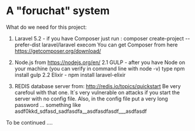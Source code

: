 # A "foruchat" system

What do we need for this project:
1. Laravel 5.2 - if you have Composer just run : composer create-project --prefer-dist laravel/laravel execom
   You can get Composer from here https://getcomposer.org/download/

2. Node.js from https://nodejs.org/en/
   2.1 GULP - after you have Node on your machine (you can verify in command line with node -v) type npm install gulp
   2.2 Elixir - npm install laravel-elixir

3. REDIS database server from: http://redis.io/topics/quickstart
   Be very carefoul with that one. It`s very vulnerable on attacks if you start the server with no config file.
   Also, in the config file put a very long password ... something like asdf0kkd_sdfasd_sadfasdfa__asdfasdfasdf___asdfasdf

To be continued ....